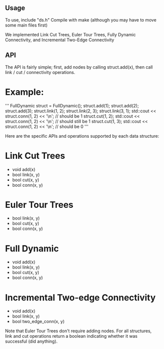 ## Usage
To use, include "ds.h"
Compile with make (although you may have to move some main files first)

We implemented Link Cut Trees, Euler Tour Trees, Fully Dynamic Connectivity, and Incremental Two-Edge Connectivity

## API
The API is fairly simple; first, add nodes by calling struct.add(x), then call link / cut / connectivity operations.

# Example:
'''
FullDynamic struct = FullDynamic();
struct.add(1);
struct.add(2);
struct.add(3);
struct.link(1, 2);
struct.link(2, 3);
struct.link(3, 1);
std::cout << struct.conn(1, 2) << '\n'; // should be 1
struct.cut(1, 2);
std::cout << struct.conn(1, 2) << '\n'; // should still be 1
struct.cut(1, 3);
std::cout << struct.conn(1, 2) << '\n'; // should be 0
'''

Here are the specific APIs and operations supported by each data structure:

# Link Cut Trees
* void add(x)
* bool link(x, y)
* bool cut(x, y)
* bool conn(x, y)

# Euler Tour Trees
* bool link(x, y)
* bool cut(x, y)
* bool conn(x, y)

# Full Dynamic
* void add(x)
* bool link(x, y)
* bool cut(x, y)
* bool conn(x, y)

# Incremental Two-edge Connectivity
* void add(x)
* bool link(x, y)
* bool two_edge_conn(x, y)

Note that Euler Tour Trees don't require adding nodes.
For all structures, link and cut operations return a boolean indicating whether it was successful (did anything).

